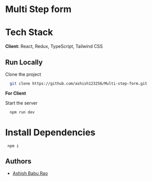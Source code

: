 
# Multi Step form



# Tech Stack

**Client:** React, Redux, TypeScript, Tailwind CSS


## Run Locally

Clone the project

```bash
  git clone https://github.com/ashish123256/Multi-step-form.git

```

**For Client**

Start the server

```bash
  npm run dev
```



# Install Dependencies

 ` npm i`



## Authors

- [Ashish Babu Rao](https://github.com/ashish123256)


